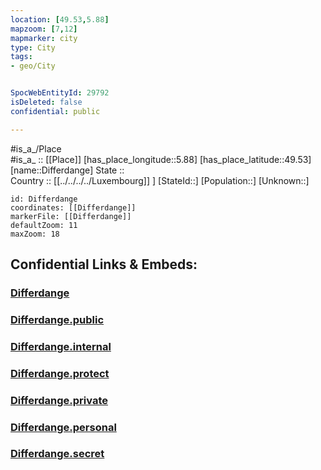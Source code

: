 ```yaml
---
location: [49.53,5.88] 
mapzoom: [7,12] 
mapmarker: city 
type: City
tags:
- geo/City


SpocWebEntityId: 29792
isDeleted: false
confidential: public

---
```

#is_a_/Place  
#is_a_ :: [[Place]] 
[has_place_longitude::5.88] 
[has_place_latitude::49.53] 
[name::Differdange] 
State ::  
Country :: [[../../../../Luxembourg]] ] 
[StateId::] 
[Population::] 
[Unknown::] 


```leaflet
id: Differdange
coordinates: [[Differdange]] 
markerFile: [[Differdange]] 
defaultZoom: 11 
maxZoom: 18
```


## Confidential Links & Embeds: 

### [Differdange](/_Standards/Earth/Continent/Europe/Europe~West/Luxembourg/City/Differdange.md) 

### [Differdange.public](/_public/Earth/Continent/Europe/Europe~West/Luxembourg/City/Differdange.public.md) 

### [Differdange.internal](/_internal/Earth/Continent/Europe/Europe~West/Luxembourg/City/Differdange.internal.md) 

### [Differdange.protect](/_protect/Earth/Continent/Europe/Europe~West/Luxembourg/City/Differdange.protect.md) 

### [Differdange.private](/_private/Earth/Continent/Europe/Europe~West/Luxembourg/City/Differdange.private.md) 

### [Differdange.personal](/_personal/Earth/Continent/Europe/Europe~West/Luxembourg/City/Differdange.personal.md) 

### [Differdange.secret](/_secret/Earth/Continent/Europe/Europe~West/Luxembourg/City/Differdange.secret.md)

